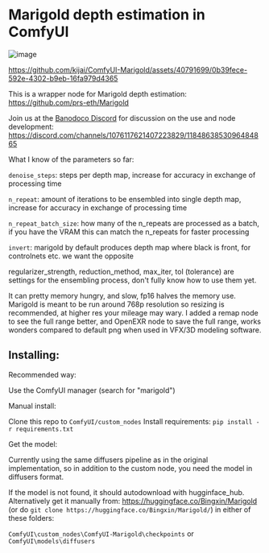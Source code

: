# Marigold depth estimation in ComfyUI

![image](https://github.com/kijai/ComfyUI-Marigold/assets/40791699/266f6eb4-ec9c-4c25-bdb9-4c1da97bd9be)

https://github.com/kijai/ComfyUI-Marigold/assets/40791699/0b39fece-592e-4302-b9eb-16fa979d4365

This is a wrapper node for Marigold depth estimation:
https://github.com/prs-eth/Marigold

Join us at the [Banodoco Discord](https://discord.gg/xAkA6NTyA3) for discussion on the use and node development:
https://discord.com/channels/1076117621407223829/1184863853096484865

What I know of the parameters so far:

`denoise_steps`: steps per depth map, increase for accuracy in exchange of processing time

`n_repeat`: amount of iterations to be ensembled into single depth map, increase for accuracy in exchange of processing time

`n_repeat_batch_size`: how many of the n_repeats are processed as a batch, if you have the VRAM this can match the n_repeats for faster processing

`invert`: marigold by default produces depth map where black is front, for controlnets etc. we want the opposite

regularizer_strength, reduction_method, max_iter, tol (tolerance) are settings for the ensembling process, don't fully know how to use them yet.

It can pretty memory hungry, and slow, fp16 halves the memory use. Marigold is meant to be run around 768p resolution so resizing is recommended, at higher res your mileage may wary.
I added a remap node to see the full range better, and OpenEXR node to save the full range, works wonders compared to default png when used in VFX/3D modeling software.

## Installing:
Recommended way: 

Use the ComfyUI manager (search for "marigold")

Manual install:

Clone this repo to `ComfyUI/custom_nodes`
Install requirements: `pip install -r requirements.txt`

Get the model:

Currently using the same diffusers pipeline as in the original implementation, so in addition to the custom node, you need the model in diffusers format.

If the model is not found, it should autodownload with hugginface_hub.
Alternatively get it manually from: https://huggingface.co/Bingxin/Marigold (or do `git clone https://huggingface.co/Bingxin/Marigold/`) in either of these folders:

`ComfyUI\custom_nodes\ComfyUI-Marigold\checkpoints`  or `ComfyUI\models\diffusers`
